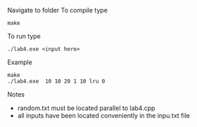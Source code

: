 Navigate to folder
To compile type

	make

To run type 

	./lab4.exe <input here>

Example

	make
	./lab4.exe 	10 10 20 1 10 lru 0

Notes
- random.txt must be located parallel to lab4.cpp
- all inputs have been located conveniently in the inpu.txt file

